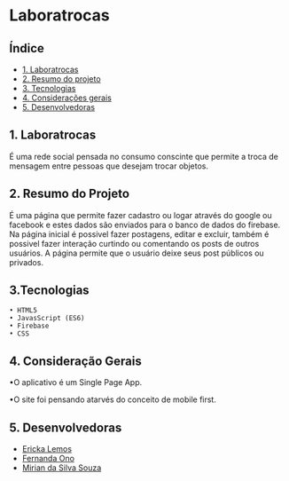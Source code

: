 

# Laboratrocas

## Índice

* [1. Laboratrocas](#1-Laboratrocas)
* [2. Resumo do projeto](#2-resumo-do-projeto)
* [3. Tecnologias](#3-Tecnologias)
* [4. Considerações gerais](#4-considerações-gerais)
* [5. Desenvolvedoras](#4-desenvolvedoras)

## 1. Laboratrocas

É uma rede social pensada no consumo conscinte que permite a troca de mensagem entre pessoas que desejam trocar objetos. 

## 2. Resumo do Projeto

É uma página que permite fazer cadastro ou logar através do google ou facebook e estes dados são enviados para o banco de dados do firebase. Na página inicial é possivel fazer postagens, editar e excluir, também é possivel fazer interação curtindo ou comentando os posts de outros usuários.
A página permite que o usuário deixe seus post públicos ou privados.

## 3.Tecnologias

    • HTML5
    • JavasScript (ES6)
    • Firebase
    • CSS

## 4. Consideração Gerais
 
•O aplicativo é um Single Page App.

•O site foi pensando atarvés do conceito de mobile first.

## 5. Desenvolvedoras

* [Ericka Lemos](https://github.com/erickalemos)
* [Fernanda Ono](https://github.com/fernandaono)
* [Mirian da Silva Souza](https://github.com/MiSilvaSouza)


